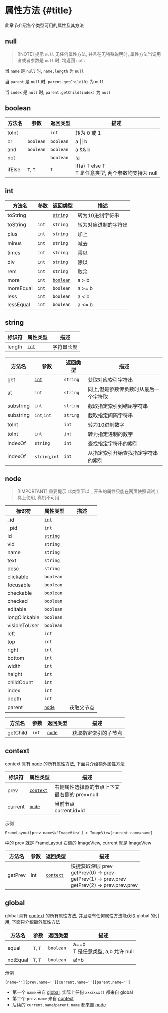 # 属性方法 {#title}

此章节介绍各个类型可用的属性及其方法

## null

> [!NOTE] 提示
> `null` 无任何属性方法, 并且在无特殊说明时, 属性方法当调用者或者参数是 `null` 时, 均返回 `null`

当 `name` 是 `null` 时, `name.length` 为 `null`

当 `parent` 是 `null` 时, `parent.getChild(0)` 为 `null`

当 `index` 是 `null` 时, `parent.getChild(index)` 为 `null`

## boolean

| 方法名 | 参数      | 返回类型  | 描述                                                  |
| ------ | --------- | --------- | ----------------------------------------------------- |
| toInt  |           | `int`     | 转为 0 或 1                                           |
| or     | `boolean` | `boolean` | a \|\| b                                              |
| and    | `boolean` | `boolean` | a && b                                                |
| not    |           | `boolean` | !a                                                    |
| ifElse | `T`, `T`  | `T`       | if(a) T else T <br> T 是任意类型, 两个参数均支持为 null |

## int

| 方法名    | 参数  | 返回类型              | 描述                 |
| --------- | ----- | --------------------- | -------------------- |
| toString  |       | [`string`](#string)   | 转为10进制字符串     |
| toString  | `int` | `string`              | 转为对应进制的字符串 |
| plus      | `int` | `string`              | 加上                 |
| minus     | `int` | `string`              | 减去                 |
| times     | `int` | `string`              | 乘以                 |
| div       | `int` | `string`              | 除以                 |
| rem       | `int` | `string`              | 取余                 |
| more      | `int` | [`boolean`](#boolean) | a > b                |
| moreEqual | `int` | `boolean`             | a >= b               |
| less      | `int` | `boolean`             | a < b                |
| lessEqual | `int` | `boolean`             | a <= b               |

## string

| 标识符 | 属性类型      | 描述       |
| ------ | ------------- | ---------- |
| length | [`int`](#int) | 字符串长度 |

| 方法名    | 参数           | 返回类型 | 描述                                  |
| --------- | -------------- | -------- | ------------------------------------- |
| get       | [`int`](#int)  | `string` | 获取对应索引字符串                    |
| at        | `int`          | `string` | 同上,但是参数传负数时从最后一个字符取 |
| substring | `int`          | `string` | 截取指定索引到结尾字符串              |
| substring | `int`,`int`    | `string` | 截取指定间隔字符串                    |
| toInt     |                | `int`    | 转为10进制数字                        |
| toInt     | `int`          | `int`    | 转为指定进制的数字                    |
| indexOf   | `string`       | `int`    | 查找指定字符串的索引                  |
| indexOf   | `string`,`int` | `int`    | 从指定索引开始查找指定字符串的索引    |

## node

> [!IMPORTANT] 重要提示
> 此类型下以 \_ 开头的属性只能在网页快照调试工具上使用, 真机不可用

| 标识符        | 属性类型            | 描述       |
| ------------- | ------------------- | ---------- |
| \_id          | [`int`](#int)       |            |
| \_pid         | `int`               |            |
| id            | [`string`](#string) |            |
| vid           | `string`            |            |
| name          | `string`            |            |
| text          | `string`            |            |
| desc          | `string`            |            |
| clickable     | `boolean`           |            |
| focusable     | `boolean`           |            |
| checkable     | `boolean`           |            |
| checked       | `boolean`           |            |
| editable      | `boolean`           |            |
| longClickable | `boolean`           |            |
| visibleToUser | `boolean`           |            |
| left          | `int`               |            |
| top           | `int`               |            |
| right         | `int`               |            |
| bottom        | `int`               |            |
| width         | `int`               |            |
| height        | `int`               |            |
| childCount    | `int`               |            |
| index         | `int`               |            |
| depth         | `int`               |            |
| parent        | [`node`](#node)     | 获取父节点 |

| 方法名   | 参数  | 返回类型        | 描述                 |
| -------- | ----- | --------------- | -------------------- |
| getChild | `int` | [`node`](#node) | 获取指定索引的子节点 |

## context

context 具有 [node](#node) 的所有属性方法, 下面只介绍额外属性方法

| 标识符  | 属性类型              | 描述                                               |
| ------- | --------------------- | -------------------------------------------------- |
| prev    | [`context`](#context) | 右侧属性选择器的节点上下文 <br> 最右侧的 prev=null |
| current | [`node`](#node)       | 当前节点 <br> current.id=id                        |

示例

```text
FrameLayout[prev.name$='ImageView'] > ImageView[current.name=name]
```

中的 prev 就是 FrameLayout 右侧的 ImageView, current 就是 ImageView

| 方法名  | 参数 | 返回类型              | 描述                                                                                                     |
| ------- | ---- | --------------------- | -------------------------------------------------------------------------------------------------------- |
| getPrev | int  | [`context`](#context) | 快捷获取深层 prev <br> getPrev(0) -> prev <br> getPrev(1) -> prev.prev <br> getPrev(2) -> prev.prev.prev |

## global

global 具有 [context](#context) 的所有属性方法, 并且没有任何属性方法能获取 global 的引用, 下面只介绍额外属性方法

| 方法名   | 参数     | 返回类型              | 描述                                  |
| -------- | -------- | --------------------- | ------------------------------------- |
| equal    | `T`, `T` | [`boolean`](#boolean) | a==b <br> T 是任意类型, a,b 允许 null |
| notEqual | `T`, `T` | `boolean`             | a!=b                                  |

示例

```text
[name=''][prev.name=''][current.name=''][parent.name='']
```

- 第一个 `name` 来自 [global](#global), 实际上任何 `xxx`/`xxx()` 都来自 global
- 第二个 `prev.name` 来自 [context](#context)
- 后续的 `current.name`/`parent.name` 都来自 [node](#node)
